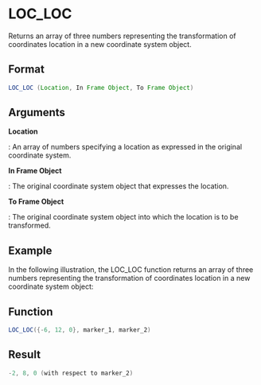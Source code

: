 # LOC_LOC

Returns an array of three numbers representing the transformation of coordinates location in a new coordinate system object.

## Format

```java
LOC_LOC (Location, In Frame Object, To Frame Object)
```

## Arguments

 



**Location** 

: An array of numbers specifying a location as expressed in the original coordinate system. 


**In Frame Object**

: The original coordinate system object that expresses the location. 


**To Frame Object**

: The original coordinate system object into which the location is to be transformed. 


## Example

In the following illustration, the LOC_LOC function returns an array of three numbers representing the transformation of coordinates location in a new coordinate system object:

 



## Function 
```java
LOC_LOC({-6, 12, 0}, marker_1, marker_2)  
```

## Result  
```java
-2, 8, 0 (with respect to marker_2)  
```